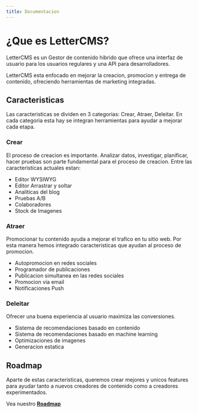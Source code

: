 ```yaml
---
title: Documentacion
---
```


# ¿Que es LetterCMS?

LetterCMS es un Gestor de contenido hibrido que ofrece una interfaz de usuario para los usuarios regulares y una API para desarrolladores.

LetterCMS esta enfocado en mejorar la creacion, promocion y entrega de contenido, ofreciendo herramientas de marketing integradas.

## Caracteristicas

Las caracteristicas se dividen en 3 categorias: Crear, Atraer, Deleitar. En cada categoria esta hay se integran herramientas para ayudar a mejorar cada etapa.

### Crear

El proceso de creacion es importante. Analizar datos, investigar, planificar, hacer pruebas son parte fundamental para el proceso de creacion. Entre las caracteristicas actuales estan:

- Editor WYSIWYG
- Editor Arrastrar y soltar
- Analiticas del blog
- Pruebas A/B
- Colaboradores
- Stock de Imagenes

### Atraer

Promocionar tu contenido ayuda a mejorar el trafico en tu sitio web. Por esta manera hemos integrado caracteristicas que ayudan al proceso de promocion.

- Autopromocion en redes sociales
- Programador de publicaciones
- Publicacion simultanea en las redes sociales
- Promocion via email
- Notificaciones Push

### Deleitar

Ofrecer una buena experiencia al usuario maximiza las conversiones.

- Sistema de recomendaciones basado en contenido
- Sistema de recomendaciones basado en machine learning
- Optimizaciones de imagenes
- Generacion estatica

## Roadmap

Aparte de estas caracteristicas, queremos crear mejores y unicos features para ayudar tanto a nuevos creadores de contenido como a creadores experimentados.

Vea nuestro **[Roadmap](roadmap)**